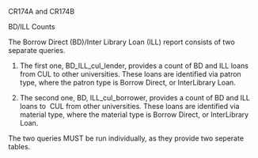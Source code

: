 CR174A and CR174B

BD/ILL Counts

The Borrow Direct (BD)/Inter Library Loan (ILL) report consists of two separate queries. 

1. The first one, BD_ILL_cul_lender, provides a count of BD and ILL loans from CUL to other universities. These loans are identified via patron type, where the patron type is Borrow   Direct, or InterLibrary Loan. 

2. The second one, BD, ILL_cul_borrower, provides a count of BD and ILL loans to  CUL from other universities. These loans are identified via material type, where the material type is Borrow   Direct, or InterLibrary Loan. 

The two queries MUST be run individually, as they provide two seperate tables. 
